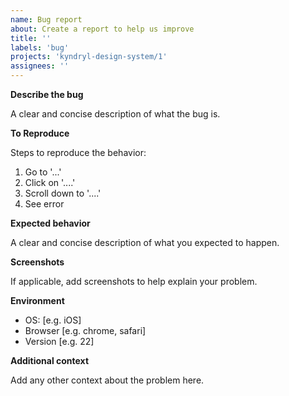 ```yaml
---
name: Bug report
about: Create a report to help us improve
title: ''
labels: 'bug'
projects: 'kyndryl-design-system/1'
assignees: ''
---
```


**Describe the bug**

A clear and concise description of what the bug is.

**To Reproduce**

Steps to reproduce the behavior:

1. Go to '...'
2. Click on '....'
3. Scroll down to '....'
4. See error

**Expected behavior**

A clear and concise description of what you expected to happen.

**Screenshots**

If applicable, add screenshots to help explain your problem.

**Environment**

- OS: [e.g. iOS]
- Browser [e.g. chrome, safari]
- Version [e.g. 22]

**Additional context**

Add any other context about the problem here.
